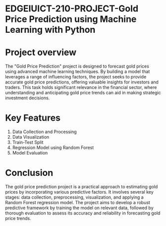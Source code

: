 # EDGEIUICT-210-PROJECT-Gold Price Prediction using Machine Learning with Python
# Project overview
The "Gold Price Prediction" project is designed to forecast gold prices using advanced machine learning techniques. By building a model that leverages a range of influencing factors, the project seeks to provide accurate gold price predictions, offering valuable insights for investors and traders. This task holds significant relevance in the financial sector, where understanding and anticipating gold price trends can aid in making strategic investment decisions.
# Key Features
1. Data Collection and Processing
2. Data Visualization
3. Train-Test Split
4. Regression Model using Random Forest
5. Model Evaluation
# Conclusion
The gold price prediction project is a practical approach to estimating gold prices by incorporating various predictive factors. It involves several key stages: data collection, preprocessing, visualization, and applying a Random Forest regression model. The project aims to develop a robust predictive framework by training the model on relevant data, followed by thorough evaluation to assess its accuracy and reliability in forecasting gold price trends.
